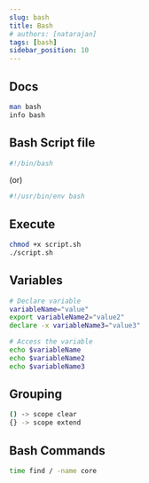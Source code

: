 ```yaml
---
slug: bash
title: Bash
# authors: [natarajan]
tags: [bash]
sidebar_position: 10
---
```


## Docs

```sh 
man bash
info bash
```

## Bash Script file
```sh title="Common usage"
#!/bin/bash
```
(or)
```sh
#!/usr/bin/env bash
```

## Execute

```sh
chmod +x script.sh
./script.sh
```

## Variables

```sh
# Declare variable
variableName="value"
export variableName2="value2"
declare -x variableName3="value3"

# Access the variable
echo $variableName
echo $variableName2
echo $variableName3
```

## Grouping
```sh
() -> scope clear
{} -> scope extend
```
## Bash Commands

```sh
time find / -name core


```